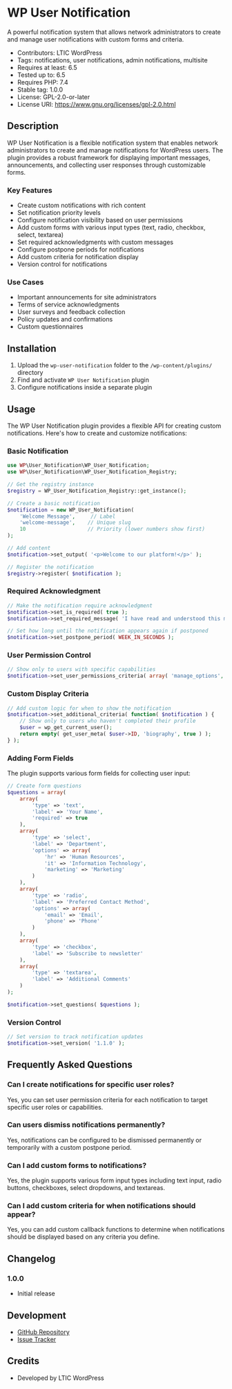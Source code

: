 # WP User Notification

A powerful notification system that allows network administrators to create and manage user notifications with custom forms and criteria.

- Contributors: LTIC WordPress
- Tags: notifications, user notifications, admin notifications, multisite
- Requires at least: 6.5
- Tested up to: 6.5
- Requires PHP: 7.4
- Stable tag: 1.0.0
- License: GPL-2.0-or-later
- License URI: https://www.gnu.org/licenses/gpl-2.0.html

## Description

WP User Notification is a flexible notification system that enables network administrators to create and manage notifications for WordPress users. The plugin provides a robust framework for displaying important messages, announcements, and collecting user responses through customizable forms.

### Key Features

* Create custom notifications with rich content
* Set notification priority levels
* Configure notification visibility based on user permissions
* Add custom forms with various input types (text, radio, checkbox, select, textarea)
* Set required acknowledgments with custom messages
* Configure postpone periods for notifications
* Add custom criteria for notification display
* Version control for notifications

### Use Cases

* Important announcements for site administrators
* Terms of service acknowledgments
* User surveys and feedback collection
* Policy updates and confirmations
* Custom questionnaires

## Installation

1. Upload the `wp-user-notification` folder to the `/wp-content/plugins/` directory
2. Find and activate `WP User Notification` plugin
3. Configure notifications inside a separate plugin

## Usage

The WP User Notification plugin provides a flexible API for creating custom notifications. Here's how to create and customize notifications:

### Basic Notification

```php
use WP\User_Notification\WP_User_Notification;
use WP\User_Notification\WP_User_Notification_Registry;

// Get the registry instance
$registry = WP_User_Notification_Registry::get_instance();

// Create a basic notification
$notification = new WP_User_Notification(
    'Welcome Message',     // Label
    'welcome-message',    // Unique slug
    10                    // Priority (lower numbers show first)
);

// Add content
$notification->set_output( '<p>Welcome to our platform!</p>' );

// Register the notification
$registry->register( $notification );
```

### Required Acknowledgment

```php
// Make the notification require acknowledgment
$notification->set_is_required( true );
$notification->set_required_message( 'I have read and understood this message' );

// Set how long until the notification appears again if postponed
$notification->set_postpone_period( WEEK_IN_SECONDS );
```

### User Permission Control

```php
// Show only to users with specific capabilities
$notification->set_user_permissions_criteria( array( 'manage_options', 'edit_posts' ) );
```

### Custom Display Criteria

```php
// Add custom logic for when to show the notification
$notification->set_additional_criteria( function( $notification ) {
    // Show only to users who haven't completed their profile
    $user = wp_get_current_user();
    return empty( get_user_meta( $user->ID, 'biography', true ) );
} );
```

### Adding Form Fields

The plugin supports various form fields for collecting user input:

```php
// Create form questions
$questions = array(
    array(
        'type' => 'text',
        'label' => 'Your Name',
        'required' => true
    ),
    array(
        'type' => 'select',
        'label' => 'Department',
        'options' => array(
            'hr' => 'Human Resources',
            'it' => 'Information Technology',
            'marketing' => 'Marketing'
        )
    ),
    array(
        'type' => 'radio',
        'label' => 'Preferred Contact Method',
        'options' => array(
            'email' => 'Email',
            'phone' => 'Phone'
        )
    ),
    array(
        'type' => 'checkbox',
        'label' => 'Subscribe to newsletter'
    ),
    array(
        'type' => 'textarea',
        'label' => 'Additional Comments'
    )
);

$notification->set_questions( $questions );
```

### Version Control

```php
// Set version to track notification updates
$notification->set_version( '1.1.0' );
```

## Frequently Asked Questions

### Can I create notifications for specific user roles?

Yes, you can set user permission criteria for each notification to target specific user roles or capabilities.

### Can users dismiss notifications permanently?

Yes, notifications can be configured to be dismissed permanently or temporarily with a custom postpone period.

### Can I add custom forms to notifications?

Yes, the plugin supports various form input types including text input, radio buttons, checkboxes, select dropdowns, and textareas.

### Can I add custom criteria for when notifications should appear?

Yes, you can add custom callback functions to determine when notifications should be displayed based on any criteria you define.

## Changelog

### 1.0.0
* Initial release

## Development

* [GitHub Repository](git@github.com:ubc/wp-user-notification.git)
* [Issue Tracker](https://github.com/ubc/wp-user-notification/issues)

## Credits

* Developed by LTIC WordPress